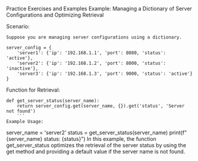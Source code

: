 Practice Exercises and Examples
Example: Managing a Dictionary of Server Configurations and Optimizing Retrieval

Scenario:
```
Suppose you are managing server configurations using a dictionary.

server_config = {
    'server1': {'ip': '192.168.1.1', 'port': 8080, 'status': 'active'},
    'server2': {'ip': '192.168.1.2', 'port': 8000, 'status': 'inactive'},
    'server3': {'ip': '192.168.1.3', 'port': 9000, 'status': 'active'}
}
```
Function for Retrieval:
```
def get_server_status(server_name):
    return server_config.get(server_name, {}).get('status', 'Server not found')
    ```
Example Usage:

```
server_name = 'server2'
status = get_server_status(server_name)
print(f"{server_name} status: {status}")
In this example, the function get_server_status optimizes the retrieval of the server status by using the get method and providing a default value if the server name is not found.
```
